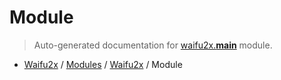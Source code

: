 # Module

> Auto-generated documentation for [waifu2x.__main__](../../../waifu2x/__main__.py) module.

- [Waifu2x](../README.md#waifu2x-index) / [Modules](../MODULES.md#waifu2x-modules) / [Waifu2x](index.md#waifu2x) / Module
